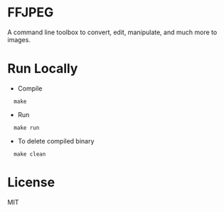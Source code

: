 # FFJPEG

A command line toolbox to convert, edit, manipulate, and much more to images.

# Run Locally

- Compile

```
  make
```

- Run

```
  make run
```

- To delete compiled binary

```
  make clean
```

# License

MIT
